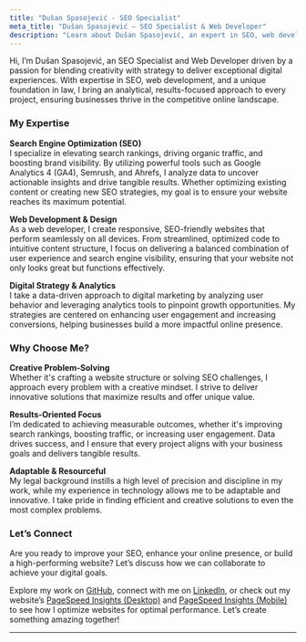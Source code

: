 ```yaml
---
title: "Dušan Spasojević - SEO Specialist"
meta_title: "Dušan Spasojević – SEO Specialist & Web Developer"
description: "Learn about Dušan Spasojević, an expert in SEO, web development, and digital marketing strategies. Improve your online presence with expert insights and innovative solutions."
---
```


Hi, I’m Dušan Spasojević, an SEO Specialist and Web Developer driven by a passion for blending creativity with strategy to deliver exceptional digital experiences. With expertise in SEO, web development, and a unique foundation in law, I bring an analytical, results-focused approach to every project, ensuring businesses thrive in the competitive online landscape.

### **My Expertise**

**Search Engine Optimization (SEO)**  
I specialize in elevating search rankings, driving organic traffic, and boosting brand visibility. By utilizing powerful tools such as Google Analytics 4 (GA4), Semrush, and Ahrefs, I analyze data to uncover actionable insights and drive tangible results. Whether optimizing existing content or creating new SEO strategies, my goal is to ensure your website reaches its maximum potential.

**Web Development & Design**  
As a web developer, I create responsive, SEO-friendly websites that perform seamlessly on all devices. From streamlined, optimized code to intuitive content structure, I focus on delivering a balanced combination of user experience and search engine visibility, ensuring that your website not only looks great but functions effectively.

**Digital Strategy & Analytics**  
I take a data-driven approach to digital marketing by analyzing user behavior and leveraging analytics tools to pinpoint growth opportunities. My strategies are centered on enhancing user engagement and increasing conversions, helping businesses build a more impactful online presence.

### **Why Choose Me?**

**Creative Problem-Solving**  
Whether it's crafting a website structure or solving SEO challenges, I approach every problem with a creative mindset. I strive to deliver innovative solutions that maximize results and offer unique value.

**Results-Oriented Focus**  
I’m dedicated to achieving measurable outcomes, whether it's improving search rankings, boosting traffic, or increasing user engagement. Data drives success, and I ensure that every project aligns with your business goals and delivers tangible results.

**Adaptable & Resourceful**  
My legal background instills a high level of precision and discipline in my work, while my experience in technology allows me to be adaptable and innovative. I take pride in finding efficient and creative solutions to even the most complex problems.

### **Let’s Connect**

Are you ready to improve your SEO, enhance your online presence, or build a high-performing website? Let’s discuss how we can collaborate to achieve your digital goals.

Explore my work on [GitHub](https://github.com), connect with me on [LinkedIn](https://www.linkedin.com/in/du%C5%A1an-spasojevi%C4%87-99093b281/), or check out my website’s [PageSpeed Insights (Desktop)](https://www.pagespeedinsights.com) and [PageSpeed Insights (Mobile)](https://www.pagespeedinsights.com) to see how I optimize websites for optimal performance. Let’s create something amazing together!

---
